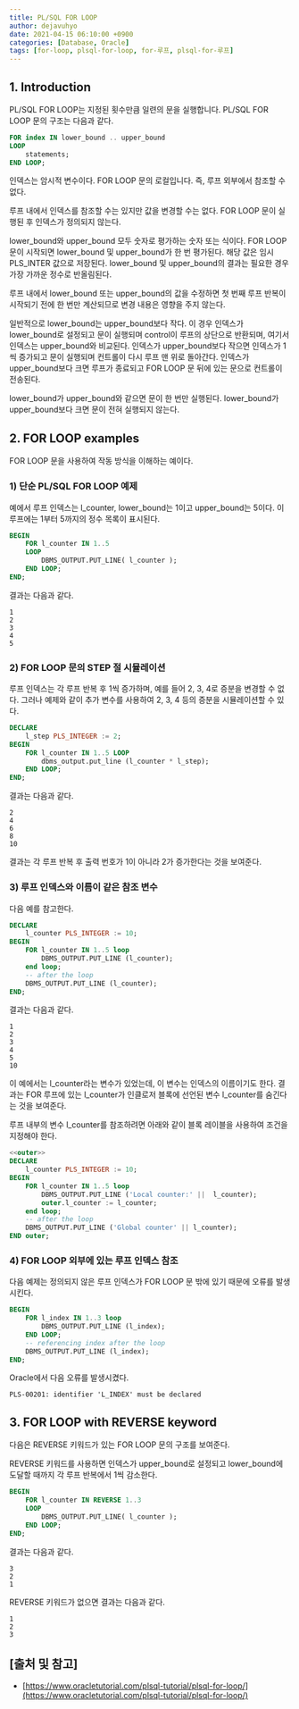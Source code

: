 ```yaml
---
title: PL/SQL FOR LOOP
author: dejavuhyo
date: 2021-04-15 06:10:00 +0900
categories: [Database, Oracle]
tags: [for-loop, plsql-for-loop, for-루프, plsql-for-루프]
---
```


## 1. Introduction
PL/SQL FOR LOOP는 지정된 횟수만큼 일련의 문을 실행합니다. PL/SQL FOR LOOP 문의 구조는 다음과 같다.

```sql
FOR index IN lower_bound .. upper_bound
LOOP
    statements;
END LOOP;
```

인덱스는 암시적 변수이다. FOR LOOP 문의 로컬입니다. 즉, 루프 외부에서 참조할 수 없다.

루프 내에서 인덱스를 참조할 수는 있지만 값을 변경할 수는 없다. FOR LOOP 문이 실행된 후 인덱스가 정의되지 않는다.

lower_bound와 upper_bound 모두 숫자로 평가하는 숫자 또는 식이다. FOR LOOP 문이 시작되면 lower_bound 및 upper_bound가 한 번 평가된다. 해당 값은 임시 PLS_INTER 값으로 저장된다. lower_bound 및 upper_bound의 결과는 필요한 경우 가장 가까운 정수로 반올림된다.

루프 내에서 lower_bound 또는 upper_bound의 값을 수정하면 첫 번째 루프 반복이 시작되기 전에 한 번만 계산되므로 변경 내용은 영향을 주지 않는다.

일반적으로 lower_bound는 upper_bound보다 작다. 이 경우 인덱스가 lower_bound로 설정되고 문이 실행되며 control이 루프의 상단으로 반환되며, 여기서 인덱스는 upper_bound와 비교된다. 인덱스가 upper_bound보다 작으면 인덱스가 1씩 증가되고 문이 실행되며 컨트롤이 다시 루프 맨 위로 돌아간다. 인덱스가 upper_bound보다 크면 루프가 종료되고 FOR LOOP 문 뒤에 있는 문으로 컨트롤이 전송된다.

lower_bound가 upper_bound와 같으면 문이 한 번만 실행된다. lower_bound가 upper_bound보다 크면 문이 전혀 실행되지 않는다.

## 2. FOR LOOP examples
FOR LOOP 문을 사용하여 작동 방식을 이해하는 예이다.

### 1) 단순 PL/SQL FOR LOOP 예제
예에서 루프 인덱스는 l_counter, lower_bound는 1이고 upper_bound는 5이다. 이 루프에는 1부터 5까지의 정수 목록이 표시된다.

```sql
BEGIN
    FOR l_counter IN 1..5
    LOOP
        DBMS_OUTPUT.PUT_LINE( l_counter );
    END LOOP;
END;
```

결과는 다음과 같다.

```text
1
2
3
4
5
```

### 2) FOR LOOP 문의 STEP 절 시뮬레이션
루프 인덱스는 각 루프 반복 후 1씩 증가하며, 예를 들어 2, 3, 4로 증분을 변경할 수 없다. 그러나 예제와 같이 추가 변수를 사용하여 2, 3, 4 등의 증분을 시뮬레이션할 수 있다.

```sql
DECLARE
    l_step PLS_INTEGER := 2;
BEGIN
    FOR l_counter IN 1..5 LOOP
        dbms_output.put_line (l_counter * l_step);
    END LOOP;
END;
```

결과는 다음과 같다.

```text
2
4
6
8
10
```

결과는 각 루프 반복 후 출력 번호가 1이 아니라 2가 증가한다는 것을 보여준다.

### 3) 루프 인덱스와 이름이 같은 참조 변수
다음 예를 참고한다.

```sql
DECLARE
    l_counter PLS_INTEGER := 10;
BEGIN
    FOR l_counter IN 1..5 loop
        DBMS_OUTPUT.PUT_LINE (l_counter);
    end loop;
    -- after the loop
    DBMS_OUTPUT.PUT_LINE (l_counter);
END;
```

결과는 다음과 같다.

```text
1
2
3
4
5
10
```

이 예에서는 l_counter라는 변수가 있었는데, 이 변수는 인덱스의 이름이기도 한다. 결과는 FOR 루프에 있는 l_counter가 인클로저 블록에 선언된 변수 l_counter를 숨긴다는 것을 보여준다.

루프 내부의 변수 l_counter를 참조하려면 아래와 같이 블록 레이블을 사용하여 조건을 지정해야 한다.

```sql
<<outer>>
DECLARE
    l_counter PLS_INTEGER := 10;
BEGIN
    FOR l_counter IN 1..5 loop
        DBMS_OUTPUT.PUT_LINE ('Local counter:' ||  l_counter);
        outer.l_counter := l_counter;
    end loop;
    -- after the loop
    DBMS_OUTPUT.PUT_LINE ('Global counter' || l_counter);
END outer;
```

### 4) FOR LOOP 외부에 있는 루프 인덱스 참조
다음 예제는 정의되지 않은 루프 인덱스가 FOR LOOP 문 밖에 있기 때문에 오류를 발생시킨다.

```sql
BEGIN
    FOR l_index IN 1..3 loop
        DBMS_OUTPUT.PUT_LINE (l_index);
    END LOOP;
    -- referencing index after the loop
    DBMS_OUTPUT.PUT_LINE (l_index);
END;
```

Oracle에서 다음 오류를 발생시켰다.

```text
PLS-00201: identifier 'L_INDEX' must be declared
```

## 3. FOR LOOP with REVERSE keyword
다음은 REVERSE 키워드가 있는 FOR LOOP 문의 구조를 보여준다.

REVERSE 키워드를 사용하면 인덱스가 upper_bound로 설정되고 lower_bound에 도달할 때까지 각 루프 반복에서 1씩 감소한다.

```sql
BEGIN
    FOR l_counter IN REVERSE 1..3
    LOOP
        DBMS_OUTPUT.PUT_LINE( l_counter );
    END LOOP;
END;
```

결과는 다음과 같다.

```text
3
2
1
```

REVERSE 키워드가 없으면 결과는 다음과 같다.

```text
1
2
3
```

## [출처 및 참고]
* [https://www.oracletutorial.com/plsql-tutorial/plsql-for-loop/](https://www.oracletutorial.com/plsql-tutorial/plsql-for-loop/)
